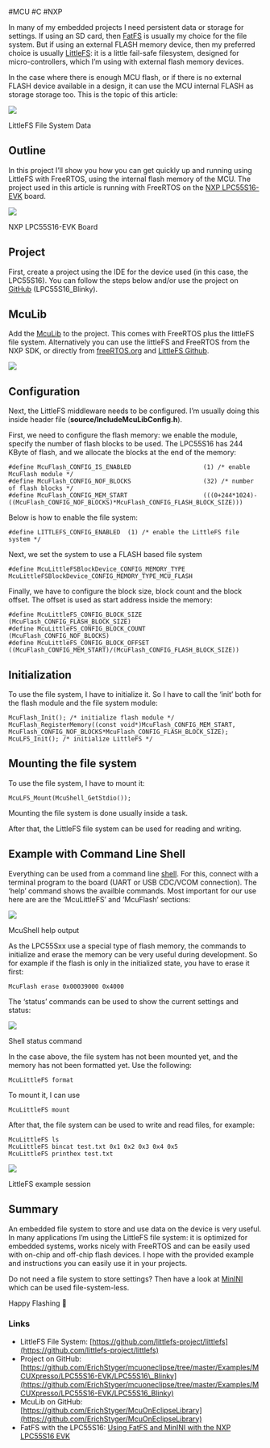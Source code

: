#MCU #C #NXP

In many of my embedded projects I need persistent data or storage for settings. If using an SD card, then [FatFS](https://mcuoneclipse.com/2021/05/15/using-fatfs-and-minini-with-the-nxp-lpc55s16-evk/) is usually my choice for the file system. But if using an external FLASH memory device, then my preferred choice is usually [LittleFS](https://github.com/littlefs-project/littlefs): it is a little fail-safe filesystem, designed for micro-controllers, which I’m using with external flash memory devices.

In the case where there is enough MCU flash, or if there is no external FLASH device available in a design, it can use the MCU internal FLASH as storage storage too. This is the topic of this article:

![](https://mcuoneclipse.com/wp-content/uploads/2023/07/littlefs-file-system-data-in-internal-flash-memory.png?w=822)

LittleFS File System Data

## Outline

In this project I’ll show you how you can get quickly up and running using LittleFS with FreeRTOS, using the internal flash memory of the MCU. The project used in this article is running with FreeRTOS on the [NXP LPC55S16-EVK](https://mcuoneclipse.com/2020/05/01/nxp-lpc55s16-evk-unboxing-and-first-impressions/) board.

![](https://mcuoneclipse.com/wp-content/uploads/2023/01/lpc55s16-evk.jpg?w=965)

NXP LPC55S16-EVK Board

## Project

First, create a project using the IDE for the device used (in this case, the LPC55S16). You can follow the steps below and/or use the project on [GitHub](https://github.com/ErichStyger/mcuoneclipse/tree/master/Examples/MCUXpresso/LPC55S16-EVK/LPC55S16_Blinky) (LPC55S16\_Blinky).

## McuLib

Add the [McuLib](https://github.com/ErichStyger/McuOnEclipseLibrary) to the project. This comes with FreeRTOS plus the littleFS file system. Alternatively you can use the littleFS and FreeRTOS from the NXP SDK, or directly from [freeRTOS.org](https://www.freertos.org/) and [LittleFS Github](https://github.com/littlefs-project/littlefs).

![](https://mcuoneclipse.com/wp-content/uploads/2023/07/blinky-with-mculib.png?w=328)

## Configuration

Next, the LittleFS middleware needs to be configured. I’m usually doing this inside header file (**source/IncludeMcuLibConfig.h**).

First, we need to configure the flash memory: we enable the module, specify the number of flash blocks to be used. The LPC55S16 has 244 KByte of flash, and we allocate the blocks at the end of the memory:

```
#define McuFlash_CONFIG_IS_ENABLED                    (1) /* enable McuFlash module */
#define McuFlash_CONFIG_NOF_BLOCKS                    (32) /* number of flash blocks */
#define McuFlash_CONFIG_MEM_START                     (((0+244*1024)-((McuFlash_CONFIG_NOF_BLOCKS)*McuFlash_CONFIG_FLASH_BLOCK_SIZE)))
```

Below is how to enable the file system:

```
#define LITTLEFS_CONFIG_ENABLED  (1) /* enable the LittleFS file system */
```

Next, we set the system to use a FLASH based file system

```
#define McuLittleFSBlockDevice_CONFIG_MEMORY_TYPE McuLittleFSBlockDevice_CONFIG_MEMORY_TYPE_MCU_FLASH
```

Finally, we have to configure the block size, block count and the block offset. The offset is used as start address inside the memory:

```
#define McuLittleFS_CONFIG_BLOCK_SIZE                 (McuFlash_CONFIG_FLASH_BLOCK_SIZE)
#define McuLittleFS_CONFIG_BLOCK_COUNT                (McuFlash_CONFIG_NOF_BLOCKS)
#define McuLittleFS_CONFIG_BLOCK_OFFSET             ((McuFlash_CONFIG_MEM_START)/(McuFlash_CONFIG_FLASH_BLOCK_SIZE))
```

## Initialization

To use the file system, I have to initialize it. So I have to call the ‘init’ both for the flash module and the file system module:

```
McuFlash_Init(); /* initialize flash module */
McuFlash_RegisterMemory((const void*)McuFlash_CONFIG_MEM_START, McuFlash_CONFIG_NOF_BLOCKS*McuFlash_CONFIG_FLASH_BLOCK_SIZE);
McuLFS_Init(); /* initialize LittleFS */
```

## Mounting the file system

To use the file system, I have to mount it:

```
McuLFS_Mount(McuShell_GetStdio());
```

Mounting the file system is done usually inside a task.

After that, the LittleFS file system can be used for reading and writing.

## Example with Command Line Shell

Everything can be used from a command line [shell](https://mcuoneclipse.com/2016/02/06/tutorial-bare-metal-shell-for-kinetis/). For this, connect with a terminal program to the board (UART or USB CDC/VCOM connection). The ‘help’ command shows the availble commands. Most important for our use here are are the ‘McuLittleFS’ and ‘McuFlash’ sections:

![](https://mcuoneclipse.com/wp-content/uploads/2023/07/shell-interface.png?w=876)

McuShell help output

As the LPC55Sxx use a special type of flash memory, the commands to initialize and erase the memory can be very useful during development. So for example if the flash is only in the initialized state, you have to erase it first:

```
McuFlash erase 0x00039000 0x4000
```

The ‘status’ commands can be used to show the current settings and status:

![](https://mcuoneclipse.com/wp-content/uploads/2023/07/status-commands.png?w=876)

Shell status command

In the case above, the file system has not been mounted yet, and the memory has not been formatted yet. Use the following:

```
McuLittleFS format
```

To mount it, I can use

```
McuLittleFS mount
```

After that, the file system can be used to write and read files, for example:

```
McuLittleFS ls
McuLittleFS bincat test.txt 0x1 0x2 0x3 0x4 0x5
McuLittleFS printhex test.txt
```
![](https://mcuoneclipse.com/wp-content/uploads/2023/07/littlefs-example-session.png?w=670)

LittleFS example session

## Summary

An embedded file system to store and use data on the device is very useful. In many applications I’m using the LittleFS file system: it is optimized for embedded systems, works nicely with FreeRTOS and can be easily used with on-chip and off-chip flash devices. I hope with the provided example and instructions you can easily use it in your projects.

Do not need a file system to store settings? Then have a look at [MinINI](https://mcuoneclipse.com/2021/12/19/key-value-pairs-in-flash-memory-file-system-less-minini/) which can be used file-system-less.

Happy Flashing 🙂

### Links

- LittleFS File System: [https://github.com/littlefs-project/littlefs](https://github.com/littlefs-project/littlefs)
- Project on GitHub: [https://github.com/ErichStyger/mcuoneclipse/tree/master/Examples/MCUXpresso/LPC55S16-EVK/LPC55S16\_Blinky](https://github.com/ErichStyger/mcuoneclipse/tree/master/Examples/MCUXpresso/LPC55S16-EVK/LPC55S16_Blinky)
- McuLib on GitHub: [https://github.com/ErichStyger/McuOnEclipseLibrary](https://github.com/ErichStyger/McuOnEclipseLibrary)
- FatFS with the LPC55S16: [Using FatFS and MinINI with the NXP LPC55S16 EVK](https://mcuoneclipse.com/2021/05/15/using-fatfs-and-minini-with-the-nxp-lpc55s16-evk/)